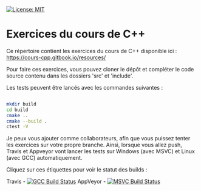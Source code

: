 
[![License: MIT](https://img.shields.io/badge/License-MIT-yellow.svg)](https://opensource.org/licenses/MIT)

# Exercices du cours de C++ 

Ce répertoire contient les exercices du cours de C++ disponible ici :
https://cours-cpp.gitbook.io/resources/

Pour faire ces exercices, vous pouvez cloner le dépôt et compléter le
code source contenu dans les dossiers 'src' et 'include'.

Les tests peuvent être lancés avec les commandes suivantes :

```bash

mkdir build
cd build
cmake ..
cmake --build .
ctest -V

```

Je peux vous ajouter comme collaborateurs, afin que vous puissez tenter
les exercices sur votre propre branche. Ainsi, lorsque vous allez push,
Travis et Appveyor vont lancer les tests sur Windows (avec MSVC) et Linux
(avec GCC) automatiquement.

Cliquez sur ces étiquettes pour voir le statut des builds :

Travis - [![GCC Build Status](https://travis-ci.org/Dwarfobserver/Exercices-Cpp.svg?branch=master)](https://travis-ci.org/Dwarfobserver/Exercices-Cpp)    AppVeyor - [![MSVC Build Status](https://ci.appveyor.com/api/projects/status/github/Dwarfobserver/Exercices-Cpp?svg=true)](https://ci.appveyor.com/project/Dwarfobserver/Exercices-Cpp)
